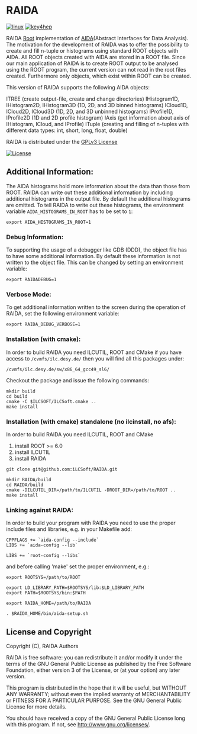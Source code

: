 # RAIDA
[![linux](https://github.com/iLCSoft/RAIDA/actions/workflows/linux.yml/badge.svg)](https://github.com/iLCSoft/RAIDA/actions/workflows/linux.yml)
[![key4hep](https://github.com/iLCSoft/RAIDA/actions/workflows/key4hep.yml/badge.svg)](https://github.com/iLCSoft/RAIDA/actions/workflows/key4hep.yml)
<!-- coverity not setup at the moment via github actions -->
<!-- [![Coverity Scan Build Status](https://scan.coverity.com/projects/12491/badge.svg)](https://scan.coverity.com/projects/ilcsoft-raida) -->

RAIDA [Root](http://root.cern.ch) implementation of [AIDA](http://aida.freehep.org)(Abstract Interfaces for Data Analysis). The motivation for the development of RAIDA was to offer the possibility to create and fill n-tuple or histograms using standard ROOT objects with AIDA. All ROOT objects created with AIDA are stored in a ROOT file. Since our main application of RAIDA is to create ROOT output to be analysed using the ROOT program, the current version can not read in the root files created. Furthermore only objects, which exist within ROOT can be created. 

This version of RAIDA supports the following AIDA objects:

ITREE (create output-file, create and change directories) IHistogram1D, IHistogram2D, IHistogram3D (1D, 2D, and 3D binned histograms) ICloud1D, ICloud2D, ICloud3D (1D, 2D, and 3D unbinned histograms) IProfile1D, IProfile2D (1D and 2D profile histogram) IAxis (get information about axis of IHistogram, ICloud, and IProfile) ITuple (creating and filling of n-tuples with different data types: int, short, long, float, double)

RAIDA is distributed under the [GPLv3 License](http://www.gnu.org/licenses/gpl-3.0.en.html)

[![License](https://www.gnu.org/graphics/gplv3-127x51.png)](https://www.gnu.org/licenses/gpl-3.0.en.html)


## Additional Information:

The AIDA histograms hold more information about the data than those from ROOT. RAIDA can write out these additional information by including additional  histograms in the output file. By default the additional histograms are omitted. To tell RAIDA to write out these histograms, the environment variable `AIDA_HISTOGRAMS_IN_ROOT` has to be set to `1`:
```
export AIDA_HISTOGRAMS_IN_ROOT=1
```
### Debug Information:
To supporting the usage of a debugger like GDB (DDD), the object file has to have some additional information. By default these information is not  written to the object file. This can be changed by setting an environment variable:
```
export RAIDADEBUG=1
```
### Verbose Mode:
To get additional information written to the screen during the operation of RAIDA, set the following environment variable:
```
export RAIDA_DEBUG_VERBOSE=1
```

### Installation (with cmake):
In order to build RAIDA you need ILCUTIL, ROOT and CMake if you have access to `/cvmfs/ilc.desy.de/` then you will find all this packages under:
```
/cvmfs/ilc.desy.de/sw/x86_64_gcc49_sl6/
```
Checkout the package and issue the following commands:
```
mkdir build
cd build
cmake -C $ILCSOFT/ILCSoft.cmake ..
make install
```

### Installation (with cmake) standalone (no ilcinstall, no afs):
In order to build RAIDA you need ILCUTIL, ROOT and CMake

1. install ROOT >= 6.0
2. install ILCUTIL
3. install RAIDA
```
git clone git@github.com:iLCSoft/RAIDA.git

mkdir RAIDA/build
cd RAIDA/build
cmake -DILCUTIL_DIR=/path/to/ILCUTIL -DROOT_DIR=/path/to/ROOT ..
make install
```

### Linking against RAIDA:
In order to build your program with RAIDA you need to use the proper include files and libraries, e.g. in your Makefile add:
```
CPPFLAGS += `aida-config --include`
LIBS += `aida-config --lib`

LIBS += `root-config --libs`
```

and before calling 'make' set the proper environment, e.g.:
```
export ROOTSYS=/path/to/ROOT

export LD_LIBRARY_PATH=$ROOTSYS/lib:$LD_LIBRARY_PATH
export PATH=$ROOTSYS/bin:$PATH

export RAIDA_HOME=/path/to/RAIDA

. $RAIDA_HOME/bin/aida-setup.sh
```

## License and Copyright
Copyright (C), RAIDA Authors

RAIDA is free software: you can redistribute it and/or modify it under the terms of the GNU General Public License as published by the Free Software Foundation, either version 3 of the License, or (at your option) any later version.

This program is distributed in the hope that it will be useful, but WITHOUT ANY WARRANTY; without even the implied warranty of MERCHANTABILITY or FITNESS FOR A PARTICULAR PURPOSE.  See the GNU General Public License for more details.

You should have received a copy of the GNU General Public License long with this program.  If not, see <http://www.gnu.org/licenses/>.
